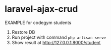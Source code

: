 # laravel-ajax-crud

EXAMPLE for codegym students

1. Restore DB
2. Run project with command <code>php artisan serve</code>
3. Show result at http://127.0.0.1:8000/student
